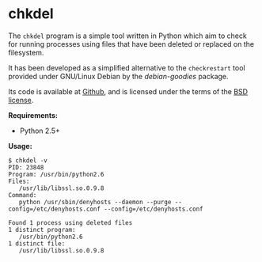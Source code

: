 chkdel
======

The `chkdel` program is a simple tool written in Python which aim to check for running processes using files that have
been deleted or replaced on the filesystem.

It has been developed as a simplified alternative to the `checkrestart` tool provided under GNU/Linux Debian by the
_debian-goodies_ package.

Its code is available at [Github][0], and is licensed under the terms of the [BSD license][1].

**Requirements:**

* Python 2.5+

**Usage:**

	$ chkdel -v
	PID: 23848
	Program: /usr/bin/python2.6
	Files:
	   /usr/lib/libssl.so.0.9.8
	Command:
	   python /usr/sbin/denyhosts --daemon --purge --config=/etc/denyhosts.conf --config=/etc/denyhosts.conf

	Found 1 process using deleted files
	1 distinct program:
	   /usr/bin/python2.6
	1 distinct file:
	   /usr/lib/libssl.so.0.9.8


[0]: http://github.com/vbatoufflet/chkdel
[1]: http://opensource.org/licenses/BSD-3-Clause
